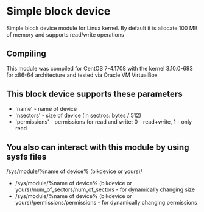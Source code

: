 # Simple block device
Simple block device module for Linux kernel.
By default it is allocate 100 MB of memory and supports read/write operations
## Compiling
This module was compiled for CentOS 7-4.1708 with the kernel 3.10.0-693 for x86-64 architecture and tested via Oracle VM VirtualBox
## This block device supports these parameters
* 'name' - name of device
* 'nsectors' - size of device (in sectros: bytes / 512)
* 'permissions' - permissions for read and write: 0 - read+write, 1 - only read
## You also can interact with this module by using sysfs files
/sys/module/%name of device% (blkdevice or yours)/
* /sys/module/%name of device% (blkdevice or yours)/num_of_sectors/num_of_sectors - for dynamically changing size
* /sys/module/%name of device% (blkdevice or yours)/permissions/permissions - for dynamically changing permissions
